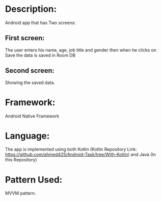 # Description:
Android app that has Two screens:

## First screen:
The user enters his name, age, job title and gender then when he clicks on Save the data is saved in Room DB
## Second screen:
Showing the saved data.

# Framework: 
Android Native Framework

# Language: 
The app is implemented using both Kotlin (Kotlin Repository Link: https://github.com/ahmed425/Android-Task/tree/With-Kotlin) and Java (In this Repository) 

# Pattern Used:
MVVM pattern.
